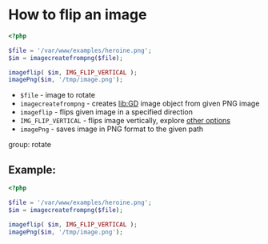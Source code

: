 # How to flip an image

```php
<?php

$file = '/var/www/examples/heroine.png';
$im = imagecreatefrompng($file);

imageflip( $im, IMG_FLIP_VERTICAL );
imagePng($im, '/tmp/image.png');
```

- `$file` - image to rotate
- `imagecreatefrompng` - creates [lib:GD](https://onelinerhub.com/php-gd/how-to-install-gd-for-php-on-ubuntu-ubuntuversion) image object from given PNG image
- `imageflip` - flips given image in a specified direction
- `IMG_FLIP_VERTICAL` - flips image vertically, explore [other options](https://www.php.net/manual/en/function.imageflip.php)
- `imagePng` - saves image in PNG format to the given path

group: rotate

## Example: 
```php
<?php

$file = '/var/www/examples/heroine.png';
$im = imagecreatefrompng($file);

imageflip( $im, IMG_FLIP_VERTICAL );
imagePng($im, '/tmp/image.png');
```

